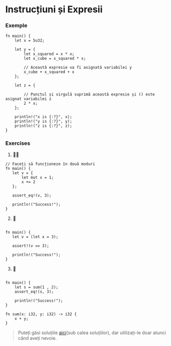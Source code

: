 # Instrucțiuni și Expresii

### Exemple
```rust,editable
fn main() {
    let x = 5u32;

    let y = {
        let x_squared = x * x;
        let x_cube = x_squared * x;

        // Această expresie va fi asignată variabilei y
        x_cube + x_squared + x
    };

    let z = {
        
        // Punctul și virgulă suprimă această expresie și () este asignat variabilei z
        2 * x;
    };

    println!("x is {:?}", x);
    println!("y is {:?}", y);
    println!("z is {:?}", z);
}
```

### Exercises
1. 🌟🌟
```rust,editable
// Faceți să funcționeze în două moduri
fn main() {
   let v = {
       let mut x = 1;
       x += 2
   };

   assert_eq!(v, 3);

   println!("Success!");
}
```

2. 🌟
```rust,editable

fn main() {
   let v = (let x = 3);

   assert!(v == 3);

   println!("Success!");
}
```

3. 🌟
```rust,editable

fn main() {
    let s = sum(1 , 2);
    assert_eq!(s, 3);

    println!("Success!");
}

fn sum(x: i32, y: i32) -> i32 {
    x + y;
}
```

> Puteți găsi soluțiile [aici](https://github.com/sunface/rust-by-practice)(sub calea soluțiilor), dar utilizați-le doar atunci când aveți nevoie.